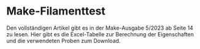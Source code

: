 # Make-Filamenttest
Den vollständigen Artikel gibt es in der Make-Ausgabe 5/2023 ab Seite 14 zu lesen. Hier gibt es die Excel-Tabelle zur Berechnung der Eigenschaften und die verwendeten Proben zum Download.
